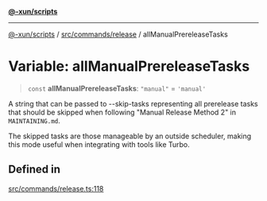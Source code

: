 [**@-xun/scripts**](../../../../README.md)

***

[@-xun/scripts](../../../../README.md) / [src/commands/release](../README.md) / allManualPrereleaseTasks

# Variable: allManualPrereleaseTasks

> `const` **allManualPrereleaseTasks**: `"manual"` = `'manual'`

A string that can be passed to --skip-tasks representing all prerelease tasks
that should be skipped when following "Manual Release Method 2" in
`MAINTAINING.md`.

The skipped tasks are those manageable by an outside scheduler, making this
mode useful when integrating with tools like Turbo.

## Defined in

[src/commands/release.ts:118](https://github.com/Xunnamius/xscripts/blob/12020afea79f1ec674174f8cb4103ac0b46875c5/src/commands/release.ts#L118)
